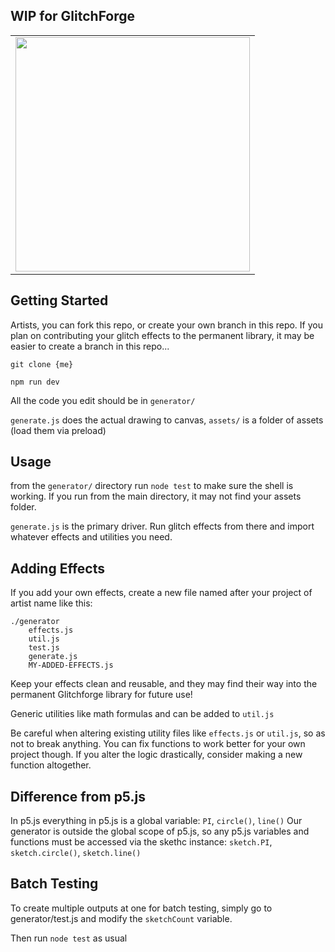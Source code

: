 
## WIP for GlitchForge
<table align='center'>
<tr>
<td><img src="./generator/effects/config1_example.gif" width="375" height="375"/></td>
</tr>
</table>


## Getting Started

Artists, you can fork this repo, or create your own branch in this repo. If you plan on contributing your glitch effects to the permanent library, it may be easier to create a branch in this repo... 

``git clone {me}``

```npm run dev```

All the code you edit should be in `generator/`

`generate.js` does the actual drawing to canvas, `assets/` is a folder of assets (load them via preload)

## Usage

from the `generator/` directory run ```node test``` to make sure the shell is working. If you run from the main directory, it may not find your assets
folder.

`generate.js` is the primary driver. Run glitch effects from there and import whatever effects and utilities you need. 

## Adding Effects

If you add your own effects, create a new file named after your project of artist name like this:
```
./generator
    effects.js
    util.js
    test.js
    generate.js
    MY-ADDED-EFFECTS.js
```

Keep your effects clean and reusable, and they may find their way into the permanent Glitchforge library for future use! 

Generic utilities like math formulas and can be added to `util.js`

Be careful when altering existing utility files like `effects.js` or `util.js`, so as not to break anything. You can fix functions to work better for your own project though. If you alter the logic drastically, consider making a new function altogether. 

## Difference from p5.js

In p5.js everything in p5.js is a global variable: `PI`, `circle()`, `line()`
Our generator is outside the global scope of p5.js, so any p5.js variables
and functions must be accessed via the skethc instance: `sketch.PI`,
`sketch.circle()`, `sketch.line()`

## Batch Testing
To create multiple outputs at one for batch testing, simply go to
generator/test.js and modify the `sketchCount` variable. 

Then run `node test` as usual


